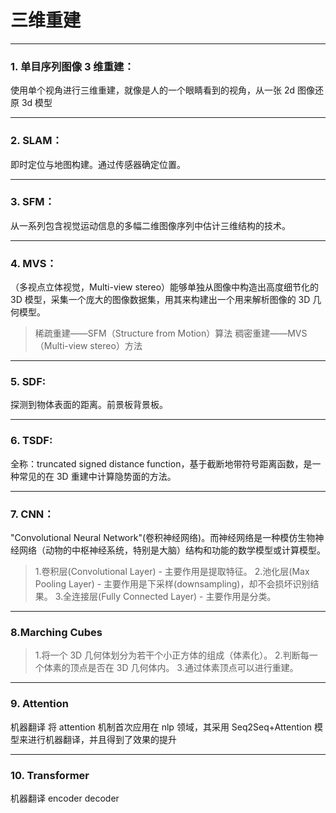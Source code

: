 # 三维重建

---

### 1. 单目序列图像 3 维重建：

使用单个视角进行三维重建，就像是人的一个眼睛看到的视角，从一张 2d 图像还原 3d 模型

---

### 2. SLAM：

即时定位与地图构建。通过传感器确定位置。

---

### 3. SFM：

从一系列包含视觉运动信息的多幅二维图像序列中估计三维结构的技术。

---

### 4. MVS：

（多视点立体视觉，Multi-view stereo）能够单独从图像中构造出高度细节化的 3D 模型，采集一个庞大的图像数据集，用其来构建出一个用来解析图像的 3D 几何模型。

> 稀疏重建——SFM（Structure from Motion）算法
> 稠密重建——MVS（Multi-view stereo）方法

---

### 5. SDF:

探测到物体表面的距离。前景板背景板。

---

### 6. TSDF:

全称：truncated signed distance function，基于截断地带符号距离函数，是一种常见的在 3D 重建中计算隐势面的方法。

---

### 7. CNN：

"Convolutional Neural Network"(卷积神经网络)。而神经网络是一种模仿生物神经网络（动物的中枢神经系统，特别是大脑）结构和功能的数学模型或计算模型。

> 1.卷积层(Convolutional Layer) - 主要作用是提取特征。 2.池化层(Max Pooling Layer) - 主要作用是下采样(downsampling)，却不会损坏识别结果。 3.全连接层(Fully Connected Layer) - 主要作用是分类。

---

### 8.Marching Cubes

> 1.将一个 3D 几何体划分为若干个小正方体的组成（体素化）。 2.判断每一个体素的顶点是否在 3D 几何体内。 3.通过体素顶点可以进行重建。

---

### 9. Attention

机器翻译
将 attention 机制首次应用在 nlp 领域，其采用 Seq2Seq+Attention 模型来进行机器翻译，并且得到了效果的提升

---

### 10. Transformer

机器翻译
encoder
decoder
